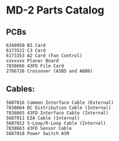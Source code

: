 
# MD-2 Parts Catalog





## PCBs
```6173465 A3 Card
6340950 B3 Card
6173522 C3 Card
6173353 A2 Card (Fan Control)
xxxxxxx Planar Board
7838666 43FD File Card
2766726 Crossover (A5B5 and A6B6)
```

## Cables:
```5687010 PIO Cable (Internal)
5687016 Common Interface Cable (External)
7838664 DC Distribution Cable (Internal)
7838665 43FD Interface Cable (Internal)
5687011 EIA Cable (Internal)
5687012 S-Loop/R-Loop Cable (Internal)
7838663 43FD Sensor Cable
5687018 Power Switch ASM
```
